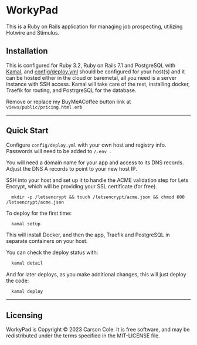 # WorkyPad

This is a Ruby on Rails application for managing job prospecting, utilizing Hotwire and Stimulus.


## Installation

This is configured for Ruby 3.2, Ruby on Rails 7.1 and PostgreSQL with [Kamal](https://github.com/basecamp/kamal), and [config/deploy.yml](/config/deploy.yml) should be configured for your host(s) and it can be hosted either in the cloud or baremetal, all you need is a server instance with SSH access. Kamal will take care of the rest, installing docker, Traefik for routing, and PostrgreSQL for the database.

Remove or replace my BuyMeACoffee button link at `views/public/pricing.html.erb`



***

## Quick Start

Configure ```config/deploy.yml``` with your own host and registry info. Passwords will need to be added to ```/.env ```.

You will need a domain name for your app and access to its DNS records. Adjust the DNS A records to point to your new host IP.

SSH into your host and set up it to handle the ACME validation step for Lets Encrypt, which will be providing your SSL certificate (for free).

```
  mkdir -p /letsencrypt && touch /letsencrypt/acme.json && chmod 600 /letsencrypt/acme.json
```

To deploy for the first time:

```ruby
  kamal setup
```

This will install Docker, and then the app, Traefik and PostgreSQL in separate containers on your host.

You can check the deploy status with:

```ruby
  kamal detail
```

And for later deploys, as you make additional changes, this will just deploy the code:

```ruby
  kamal deploy
```



***

## Licensing

WorkyPad is Copyright © 2023 Carson Cole. It is free software, and may be redistributed under the terms specified in the MIT-LICENSE file.
